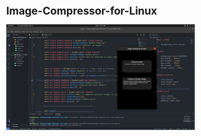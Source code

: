 # Image-Compressor-for-Linux

![cover](https://github.com/mertfozzy/Image-Compressor-for-Linux/blob/main/protoype.png?raw=true)
